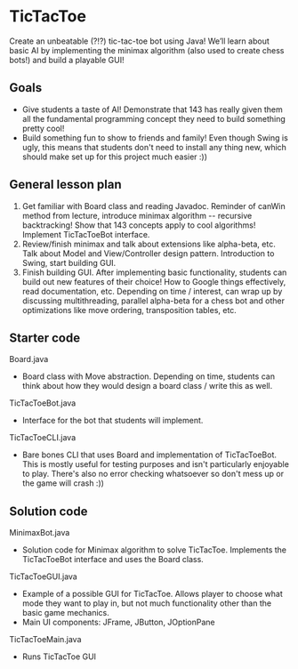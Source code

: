 # TicTacToe
Create an unbeatable (?!?) tic-tac-toe bot using Java! We’ll learn about basic AI by implementing the minimax algorithm (also used to create chess bots!) and build a playable GUI!

## Goals
- Give students a taste of AI! Demonstrate that 143 has really given them all the fundamental programming concept they need to build something pretty cool!
- Build something fun to show to friends and family! Even though Swing is ugly, this means that students don't need to install any thing new, which should make set up for this project much easier :))

## General lesson plan
1. Get familiar with Board class and reading Javadoc. Reminder of canWin method from lecture, introduce minimax algorithm -- recursive backtracking! Show that 143 concepts apply to cool algorithms! Implement TicTacToeBot interface.
2. Review/finish minimax and talk about extensions like alpha-beta, etc. Talk about Model and View/Controller design pattern. Introduction to Swing, start building GUI.
3. Finish building GUI. After implementing basic functionality, students can build out new features of their choice! How to Google things effectively, read documentation, etc. Depending on time / interest, can wrap up by discussing multithreading, parallel alpha-beta for a chess bot and other optimizations like move ordering, transposition tables, etc.

## Starter code
Board.java
- Board class with Move abstraction. Depending on time, students can think about how they would design a board class / write this as well.

TicTacToeBot.java
- Interface for the bot that students will implement.

TicTacToeCLI.java
- Bare bones CLI that uses Board and implementation of TicTacToeBot. This is mostly useful for testing purposes and isn't particularly enjoyable to play. There's also no error checking whatsoever so don't mess up or the game will crash :))

## Solution code
MinimaxBot.java
- Solution code for Minimax algorithm to solve TicTacToe. Implements the TicTacToeBot interface and uses the Board class.

TicTacToeGUI.java
- Example of a possible GUI for TicTacToe. Allows player to choose what mode they want to play in, but not much functionality other than the basic game mechanics.
- Main UI components: JFrame, JButton, JOptionPane

TicTacToeMain.java
- Runs TicTacToe GUI
